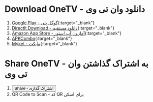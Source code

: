 <script>
function shareFunction() {
  if (navigator.share) {
    navigator.share({
        title: 'Web Share API Draft',
        text: 'Take a look at this spec!',
        url: 'https://wicg.github.io/web-share/#share-method',
      })
      .then(() => console.log('Successful share'))
      .catch((error) => console.log('Error sharing', error));
  } else {
    console.log('Share not supported on this browser, do it the old way.');
    var email = 'sample@gmail.com';
    var subject = 'Test';
    var emailBody = 'Hi Sample,';
    var attach = 'path';
    document.location = "mailto:"+email+"?subject="+subject+"&body="+emailBody;
  }
}
</script>

<script src="https://cdnjs.cloudflare.com/ajax/libs/jquery/3.3.1/jquery.min.js"></script>


# Download OneTV - دانلود وان تی وی

1. [Google Play - گوگل پلی](https://play.google.com/store/apps/details?id=com.kamal.androidtv){:target="_blank"}
2. [Directlt Download - دانلود مستقیم](https://github.com/dev-onetv/dev-onetv.github.io/raw/main/releases/OneTV_Release_30_0.apk){:target="_blank"}
3. [Amazon App Store - آمازون آپ استور](https://www.amazon.com/developer-onetv-gmail-com-OneTV-Persian-TV/dp/B09T2L7GN1){:target="_blank"}
4. [APKCombo](https://apkcombo.com/onetv-persian-tv/com.kamal.androidtv/){:target="_blank"}
5. [Myket - مایکت](https://myket.ir/app/com.kamal.androidtv){:target="_blank"}

# Share OneTV - به اشتراک گذاشتن وان تی وی
1. <button id='share-button' onclick="shareFunction()">Share - اشتراک گذاری</button>
2. QR Code to Scan - کد QR برای اسکن
